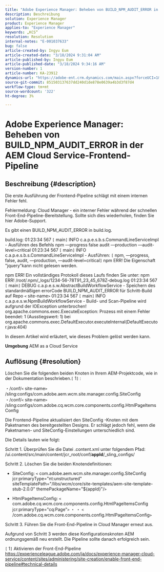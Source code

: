 ```yaml
---
title: "Adobe Experience Manager: Beheben von BUILD_NPM_AUDIT_ERROR in der AEM Cloud Service-Frontend-Pipeline"
description: Beschreibung
solution: Experience Manager
product: Experience Manager
applies-to: "Experience Manager"
keywords: „KCS“
resolution: Resolution
internal-notes: "E-001037633"
bug: false
article-created-by: Ingyu Eum
article-created-date: "3/18/2024 9:31:04 AM"
article-published-by: Ingyu Eum
article-published-date: "3/18/2024 9:34:16 AM"
version-number: 1
article-number: KA-23912
dynamics-url: "https://adobe-ent.crm.dynamics.com/main.aspx?forceUCI=1&pagetype=entityrecord&etn=knowledgearticle&id=ed0d093c-0ae5-ee11-904d-6045bd006704"
source-git-commit: 851503137637dd240d1de878e0639a4b3d3f87d4
workflow-type: tm+mt
source-wordcount: '322'
ht-degree: 3%

---
```


# Adobe Experience Manager: Beheben von BUILD_NPM_AUDIT_ERROR in der AEM Cloud Service-Frontend-Pipeline

## Beschreibung {#description}


Die erste Ausführung der Frontend-Pipeline schlägt mit einem internen Fehler fehl.

Fehlermeldung: Cloud Manager - ein interner Fehler während der schnellen Front-End-Pipeline-Bereitstellung. Sollte sich dies wiederholen, finden Sie hier Adobe-Support.

Es gibt einen BUILD_NPM_AUDIT_ERROR in build.log.

build.log: 01:23:34 567 `[` main`]`  INFO c.a.p.e.s.b.s.CommandLineServiceImpl - Ausführen des Befehls npm —progress false audit —production —audit-level=critical 01:23:34 567 `[` main`]`  INFO c.a.p.e.s.b.s.CommandLineServiceImpl - Ausführen: `[` npm, —progress, false, audit, —production, —audit-level=critical`]`
npm ERR! Die Eigenschaft &quot;jquery&quot;kann nicht gelesen werden.

npm ERR! Ein vollständiges Protokoll dieses Laufs finden Sie unter: npm ERR! /root/.npm/_logs/1234-56-78T91_23_45_678Z-debug.log 01:23:34 567 `[` main`]`  DEBUG c.a.p.e.s.w.AbstractBuildWorkflowService - Speichern des standardmäßigen errorCode BUILD_NPM_AUDIT_ERROR für Schritt-Build auf Repo `<` site-name`>`
01:23:34 567 `[` main`]`  INFO c.a.p.e.s.w.NpmBuildWorkflowService - Build- und Scan-Pipeline wird aufgrund der IOException unterbrochen!
org.apache.commons.exec.ExecuteException: Prozess mit einem Fehler beendet: 1 (Ausstiegswert: 1) bei org.apache.commons.exec.DefaultExecutor.executeInternal(DefaultExecutor.java:404)

In diesem Artikel wird erläutert, wie dieses Problem gelöst werden kann.

<b>Umgebung</b>
AEM as a Cloud Service


## Auflösung {#resolution}


Löschen Sie die folgenden beiden Knoten in Ihrem AEM-Projektcode, wie in der Dokumentation beschrieben.`[` 1`]` :

・/conf/`<` site-name`>` /sling:configs/com.adobe.aem.wcm.site.manager.config.SiteConfig ・/conf/`<` site-name`>` /sling:configs/com.adobe.cq.wcm.core.components.config.HtmlPageItemsConfig

Die Frontend-Pipeline aktualisiert den SiteConfig -Knoten mit dem Paketnamen des bereitgestellten Designs. Er schlägt jedoch fehl, wenn die Paketnamen- und SiteConfig-Einstellungen unterschiedlich sind.

Die Details lauten wie folgt:

Schritt 1. Überprüfen Sie die Datei .content.xml unter folgendem Pfad: /ui.content/src/main/content/jcr_root/conf/__appId__/_sling_configs/

Schritt 2. Löschen Sie die beiden Knotendefinitionen:
- SiteConfig:
  `<` com.adobe.aem.wcm.site.manager.config.SiteConfig jcr:primaryType=&quot;nt:unstructured&quot; siteTemplatePath=&quot;/libs/wcm/core/site-templates/aem-site-template-stub-2.0.0&quot; themePackageName=&quot;${appId}&quot;/`>`

- HtmlPageItemsConfig:
  `<` com.adobe.cq.wcm.core.components.config.HtmlPageItemsConfig jcr:primaryType=&quot;cq:Page&quot;`>`
・ ・
  `<` /com.adobe.cq.wcm.core.components.config.HtmlPageItemsConfig`>`

Schritt 3. Führen Sie die Front-End-Pipeline in Cloud Manager erneut aus.

Aufgrund von Schritt 3 werden diese Konfigurationsknoten AEM ordnungsgemäß neu erstellt. Die Pipeline sollte danach erfolgreich sein.

`[` 1`]`  Aktivieren der Front-End-Pipeline https://experienceleague.adobe.com/ja/docs/experience-manager-cloud-service/content/sites/administering/site-creation/enable-front-end-pipeline#technical-details
